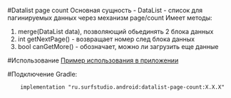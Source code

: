 #Datalist page count
Основная сущность - DataList - список для пагинируемых данных через механизм page/count
Имеет методы:
 1. merge(DataList data), позволяющий обьединять 2 блока данных
 2. int getNextPage() - возвращает номер след блока данных
 3. bool canGetMore() - обозначает, можно ли загрузить еще данные

#Использование
[Пример использования в приложении](https://bitbucket.org/surfstudio/android-standard/src/snapshot-0.3.0/network-sample/)

#Подключение
Gradle:
```
    implementation "ru.surfstudio.android:datalist-page-count:X.X.X"
```